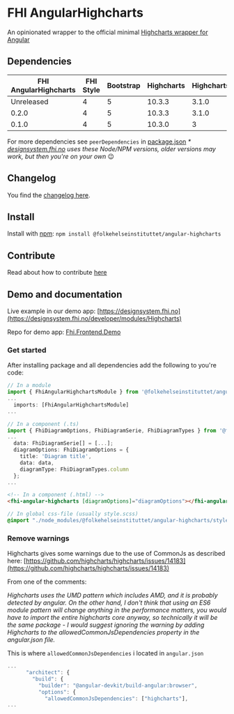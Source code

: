 # FHI AngularHighcharts

An opinionated wrapper to the official minimal [Highcharts wrapper for Angular](https://github.com/highcharts/highcharts-angular)

## Dependencies

| FHI AngularHighcharts | FHI Style | Bootstrap | Highcharts | HighchartsAngular | Angular | Node/NPM |
| --------------------- | --------- | --------- | ---------- | ----------------- | ------- | -------- |
| Unreleased            | 4         | 5         | 10.3.3     | 3.1.0             | 15      | 18/9 *   |
| 0.2.0                 | 4         | 5         | 10.3.3     | 3.1.0             | 15      | 18/9 *   |
| 0.1.0                 | 4         | 5         | 10.3.0     | 3                 | 14      | 16/8 *   |

For more dependencies see `peerDependencies` in [package.json](https://github.com/folkehelseinstituttet/Fhi.Frontend.Demo/blob/dev/projects/fhi-angular-highcharts/package.json)
_* [designsystem.fhi.no](https://designsystem.fhi.no) uses these Node/NPM versions, older versions may work, but then you're on your own_ :wink:

## Changelog

You find the [changelog here](https://github.com/folkehelseinstituttet/Fhi.Frontend.Demo/blob/dev/projects/fhi-angular-highcharts/CHANGELOG.md).

## Install

Install with [npm](https://www.npmjs.com): `npm install @folkehelseinstituttet/angular-highcharts`

## Contribute

Read about how to contribute [here](https://github.com/folkehelseinstituttet/Fhi.Frontend.Demo/blob/dev/CONTRIBUTING.md)

## Demo and documentation

Live example in our demo app: [https://designsystem.fhi.no](https://designsystem.fhi.no/developer/modules/Highcharts)

Repo for demo app: [Fhi.Frontend.Demo](https://github.com/folkehelseinstituttet/Fhi.Frontend.Demo)

### Get started

After installing package and all dependencies add the following to you're code:

```ts
// In a module
import { FhiAngularHighchartsModule } from '@folkehelseinstituttet/angular-highcharts';
...
  imports: [FhiAngularHighchartsModule]
...
```

```ts
// In a component (.ts)
import { FhiDiagramOptions, FhiDiagramSerie, FhiDiagramTypes } from '@folkehelseinstituttet/angular-highcharts';
...
  data: FhiDiagramSerie[] = [...];
  diagramOptions: FhiDiagramOptions = {
    title: 'Diagram title',
    data: data,
    diagramType: FhiDiagramTypes.column
  };
...
```

```html
<!-- In a component (.html) -->
<fhi-angular-highcharts [diagramOptions]="diagramOptions"></fhi-angular-highcharts>
```

```scss
// In global css-file (usually style.scss)
@import "./node_modules/@folkehelseinstituttet/angular-highcharts/styles/import/all";
```

### Remove warnings

Highcharts gives some warnings due to the use of CommonJs as described here:
[https://github.com/highcharts/highcharts/issues/14183](https://github.com/highcharts/highcharts/issues/14183)

From one of the comments:

_Highcharts uses the UMD pattern which includes AMD, and it is probably detected by angular. On the other hand, I don't think that using an ES6 module pattern will change anything in the performance matters, you would have to import the entire highcharts core anyway, so technically it will be the same package - I would suggest ignoring the warning by adding Highcharts to the allowedCommonJsDependencies property in the angular.json file._

This is where `allowedCommonJsDependencies` i located in `angular.json`

```js
...
      "architect": {
        "build": {
          "builder": "@angular-devkit/build-angular:browser",
          "options": {
            "allowedCommonJsDependencies": ["highcharts"],
...
```
